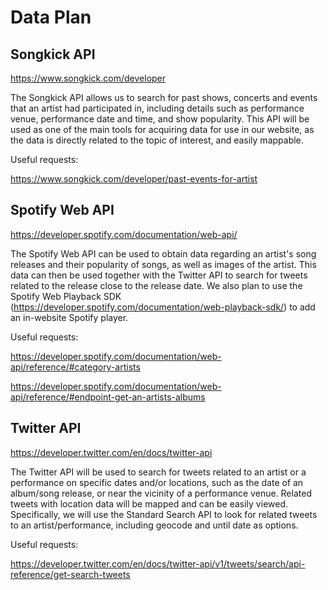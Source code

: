 # Data Plan

## Songkick API

https://www.songkick.com/developer

The Songkick API allows us to search for past shows, concerts and events that an artist had participated in, including details such as performance venue, performance date and time, and show popularity. This API will be used as one of the main tools for acquiring data for use in our website, as the data is directly related to the topic of interest, and easily mappable.

Useful requests:

https://www.songkick.com/developer/past-events-for-artist

## Spotify Web API

https://developer.spotify.com/documentation/web-api/

The Spotify Web API can be used to obtain data regarding an artist's song releases and their popularity of songs, as well as images of the artist. This data can then be used together with the Twitter API to search for tweets related to the release close to the release date. We also plan to use the Spotify Web Playback SDK (https://developer.spotify.com/documentation/web-playback-sdk/) to add an in-website Spotify player. 

Useful requests:

https://developer.spotify.com/documentation/web-api/reference/#category-artists

https://developer.spotify.com/documentation/web-api/reference/#endpoint-get-an-artists-albums

## Twitter API

https://developer.twitter.com/en/docs/twitter-api

The Twitter API will be used to search for tweets related to an artist or a performance on specific dates and/or locations, such as the date of an album/song release, or near the vicinity of a performance venue. Related tweets with location data will be mapped and can be easily viewed. Specifically, we will use the Standard Search API to look for related tweets to an artist/performance, including geocode and until date as options.

Useful requests:

https://developer.twitter.com/en/docs/twitter-api/v1/tweets/search/api-reference/get-search-tweets
